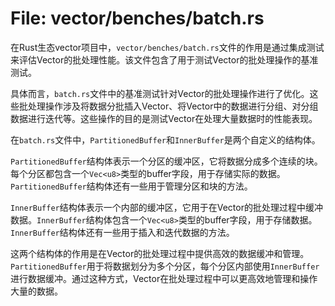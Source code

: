 # File: vector/benches/batch.rs

在Rust生态vector项目中，`vector/benches/batch.rs`文件的作用是通过集成测试来评估Vector的批处理性能。该文件包含了用于测试Vector的批处理操作的基准测试。

具体而言，`batch.rs`文件中的基准测试针对Vector的批处理操作进行了优化。这些批处理操作涉及将数据分批插入Vector、将Vector中的数据进行分组、对分组数据进行迭代等。这些操作的目的是测试Vector在处理大量数据时的性能表现。

在`batch.rs`文件中，`PartitionedBuffer`和`InnerBuffer`是两个自定义的结构体。

`PartitionedBuffer`结构体表示一个分区的缓冲区，它将数据分成多个连续的块。每个分区都包含一个`Vec<u8>`类型的buffer字段，用于存储实际的数据。`PartitionedBuffer`结构体还有一些用于管理分区和块的方法。

`InnerBuffer`结构体表示一个内部的缓冲区，它用于在Vector的批处理过程中缓冲数据。`InnerBuffer`结构体包含一个`Vec<u8>`类型的buffer字段，用于存储数据。`InnerBuffer`结构体还有一些用于插入和迭代数据的方法。

这两个结构体的作用是在Vector的批处理过程中提供高效的数据缓冲和管理。`PartitionedBuffer`用于将数据划分为多个分区，每个分区内部使用`InnerBuffer`进行数据缓冲。通过这种方式，Vector在批处理过程中可以更高效地管理和操作大量的数据。

